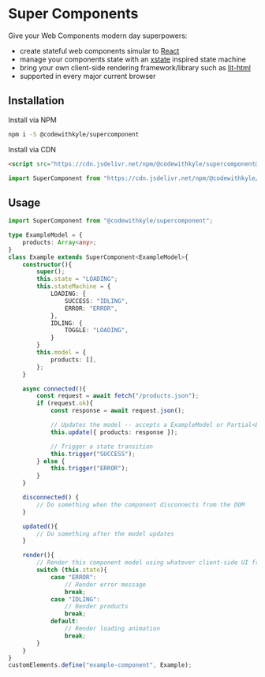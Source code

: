 # Super Components

Give your Web Components modern day superpowers:

- create stateful web components simular to [React](https://github.com/facebook/react/)
- manage your components state with an [xstate](https://github.com/davidkpiano/xstate) inspired state machine
- bring your own client-side rendering framework/library such as [lit-html](https://lit-html.polymer-project.org/guide)
- supported in every major current browser

## Installation

Install via NPM

```bash
npm i -S @codewithkyle/supercomponent
```

Install via CDN

```html
<script src="https://cdn.jsdelivr.net/npm/@codewithkyle/supercomponent@1.0.0/supercomponent.min.js"></script>
```

```javascript
import SuperComponent from "https://cdn.jsdelivr.net/npm/@codewithkyle/supercomponent@1.0.0/supercomponent.min.mjs";
```

## Usage

```typescript
import SuperComponent from "@codewithkyle/supercomponent";

type ExampleModel = {
    products: Array<any>;
}
class Example extends SuperComponent<ExampleModel>{
    constructor(){
        super();
        this.state = "LOADING";
        this.stateMachine = {
            LOADING: {
                SUCCESS: "IDLING",
                ERROR: "ERROR",
            },
            IDLING: {
                TOGGLE: "LOADING",
            }
        }
        this.model = {
            products: [],
        };
    }

    async connected(){
        const request = await fetch("/products.json");
        if (request.ok){
            const response = await request.json();

            // Updates the model -- accepts a ExampleModel or Partial<ExampleModel> object
            this.update({ products: response });

            // Trigger a state transition
            this.trigger("SUCCESS");
        } else {
            this.trigger("ERROR");
        }
    }

    disconnected() {
        // Do something when the component disconnects from the DOM
    }

    updated(){
        // Do something after the model updates
    }

    render(){
        // Render this component model using whatever client-side UI framework you prefer
        switch (this.state){
            case "ERROR":
                // Render error message
                break;
            case "IDLING":
                // Render products
                break;
            default:
                // Render loading animation
                break;
        }
    }
}
customElements.define("example-component", Example);
```